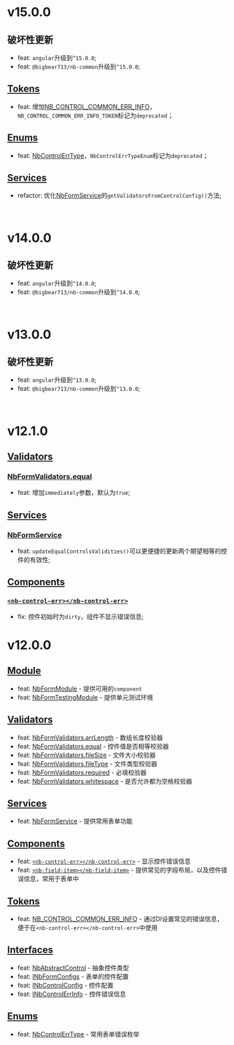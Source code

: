 # v15.0.0
## 破坏性更新
- feat: `angular`升级到`^15.0.0`; 
- feat: `@bigbear713/nb-common`升级到`^15.0.0`;

## [Tokens](https://github.com/bigBear713/nb-form/blob/master/projects/nb-form/README.md#Tokens "Tokens")
- feat: 增加[NB_CONTROL_COMMON_ERR_INFO](https://github.com/bigBear713/nb-form/blob/master/projects/nb-form/README.md#nb_control_common_err_info)，`NB_CONTROL_COMMON_ERR_INFO_TOKEN`标记为`deprecated`；

## [Enums](https://github.com/bigBear713/nb-form/blob/master/projects/nb-form/README.md#Enums "Enums")
- feat: [NbControlErrType](https://github.com/bigBear713/nb-form/blob/master/projects/nb-form/README.md#nbcontrolerrtype)，`NbControlErrTypeEnum`标记为`deprecated`；

## [Services](https://github.com/bigBear713/nb-form/blob/master/projects/nb-form/README.md#Services "Services")
- refactor: 优化[NbFormService](https://github.com/bigBear713/nb-form/blob/master/projects/nb-form/README.md#nbformservice "NbFormService")的`getValidatorsFromControlConfig()`方法;

<br/>

# v14.0.0
## 破坏性更新
- feat: `angular`升级到`^14.0.0`;
- feat: `@bigbear713/nb-common`升级到`^14.0.0`;

<br/>

# v13.0.0
## 破坏性更新
- feat: `angular`升级到`^13.0.0`;
- feat: `@bigbear713/nb-common`升级到`^13.0.0`;

<br/>

# v12.1.0
## [Validators](https://github.com/bigBear713/nb-form/blob/master/projects/nb-form/README.md#Validators "Validators")
### [NbFormValidators.equal](https://github.com/bigBear713/nb-form/blob/master/projects/nb-form/README.md#nbformvalidatorsequal "NbFormValidators.equal")
- feat: 增加`immediately`参数，默认为`true`; 

## [Services](https://github.com/bigBear713/nb-form/blob/master/projects/nb-form/README.md#Services "Services")
### [NbFormService](https://github.com/bigBear713/nb-form/blob/master/projects/nb-form/README.md#nbformservice "NbFormService")
- feat: `updateEqualControlsValidities()`可以更便捷的更新两个期望相等的控件的有效性;

## [Components](https://github.com/bigBear713/nb-form/blob/master/projects/nb-form/README.md#Components "Components")
### [`<nb-control-err></nb-control-err>`](https://github.com/bigBear713/nb-form/blob/master/projects/nb-form/README.md#nb-control-errnb-control-err "<nb-control-err></nb-control-err>")
- fix: 控件初始时为`dirty`，组件不显示错误信息;

# v12.0.0
## [Module](https://github.com/bigBear713/nb-form/blob/master/projects/nb-form/README.md#Module "Module")
- feat: [NbFormModule](https://github.com/bigBear713/nb-form/blob/master/projects/nb-form/README.md#nbformmodule) - 提供可用的`component`
- feat: [NbFormTestingModule](https://github.com/bigBear713/nb-form/blob/master/projects/nb-form/README.md#nbformtestingmodule) - 提供单元测试环境

## [Validators](https://github.com/bigBear713/nb-form/blob/master/projects/nb-form/README.md#Validators "Validators")
- feat: [NbFormValidators.arrLength](https://github.com/bigBear713/nb-form/blob/master/projects/nb-form/README.md#nbformvalidatorsarrlength) - 数组长度校验器
- feat: [NbFormValidators.equal](https://github.com/bigBear713/nb-form/blob/master/projects/nb-form/README.md#nbformvalidatorsequal) - 控件值是否相等校验器
- feat: [NbFormValidators.fileSize](https://github.com/bigBear713/nb-form/blob/master/projects/nb-form/README.md#nbformvalidatorsfilesize) - 文件大小校验器
- feat: [NbFormValidators.fileType](https://github.com/bigBear713/nb-form/blob/master/projects/nb-form/README.md#nbformvalidatorsfiletype) - 文件类型校验器
- feat: [NbFormValidators.required](https://github.com/bigBear713/nb-form/blob/master/projects/nb-form/README.md#nbformvalidatorsrequired) - 必填校验器
- feat: [NbFormValidators.whitespace](https://github.com/bigBear713/nb-form/blob/master/projects/nb-form/README.md#nbformvalidatorswhitespace) - 是否允许都为空格校验器

## [Services](https://github.com/bigBear713/nb-form/blob/master/projects/nb-form/README.md#Services "Services")
- feat: [NbFormService](https://github.com/bigBear713/nb-form/blob/master/projects/nb-form/README.md#nbformservice "NbFormService") - 提供常用表单功能

## [Components](https://github.com/bigBear713/nb-form/blob/master/projects/nb-form/README.md#Components "Components")
- feat: [`<nb-control-err></nb-control-err>`](https://github.com/bigBear713/nb-form/blob/master/projects/nb-form/README.md#nb-control-errnb-control-err "<nb-control-err></nb-control-err>") - 显示控件错误信息
- feat: [`<nb-field-item></nb-field-item>`](https://github.com/bigBear713/nb-form/blob/master/projects/nb-form/README.md#nb-field-itemnb-field-item) - 提供常见的字段布局，以及控件错误信息，常用于表单中

## [Tokens](https://github.com/bigBear713/nb-form/blob/master/projects/nb-form/README.md#Tokens "Tokens")
- feat: [NB_CONTROL_COMMON_ERR_INFO](https://github.com/bigBear713/nb-form/blob/master/projects/nb-form/README.md#nb_control_common_err_info) - 通过DI设置常见的错误信息，便于在`<nb-control-err></nb-control-err>`中使用

## [Interfaces](https://github.com/bigBear713/nb-form/blob/master/projects/nb-form/README.md#Interfaces "Interfaces")
- feat: [NbAbstractControl](https://github.com/bigBear713/nb-form/blob/master/projects/nb-form/README.md#nbabstractcontrol) - 抽象控件类型
- feat: [INbFormConfigs](https://github.com/bigBear713/nb-form/blob/master/projects/nb-form/README.md#inbcontrolconfig) - 表单的控件配置
- feat: [INbControlConfig](https://github.com/bigBear713/nb-form/blob/master/projects/nb-form/README.md#inbcontrolerrinfo) - 控件配置
- feat: [INbControlErrInfo](https://github.com/bigBear713/nb-form/blob/master/projects/nb-form/README.md#inbformconfigs) - 控件错误信息

## [Enums](https://github.com/bigBear713/nb-form/blob/master/projects/nb-form/README.md#Enums "Enums")
- feat: [NbControlErrType](https://github.com/bigBear713/nb-form/blob/master/projects/nb-form/README.md#nbcontrolerrtype) - 常用表单错误枚举